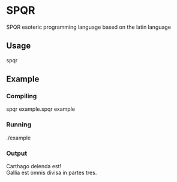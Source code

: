 # SPQR
SPQR esoteric programming language based on the latin language

## Usage

spqr <input-filename> <output-filename>

## Example

### Compiling

spqr example.spqr example

### Running

./example

### Output

Carthago delenda est! <br>
Gallia est omnis divisa in partes tres.